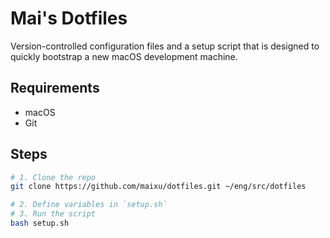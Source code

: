 # Mai's Dotfiles

Version-controlled configuration files and a setup script that is designed to quickly bootstrap a new macOS development machine.

## Requirements

- macOS
- Git

## Steps

```bash
# 1. Clone the repo
git clone https://github.com/maixu/dotfiles.git ~/eng/src/dotfiles

# 2. Define variables in `setup.sh`
# 3. Run the script
bash setup.sh
```
